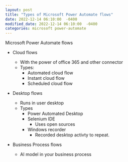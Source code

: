 ```yaml
---
layout: post
title: "Types of Microsoft Power Automate flows"
date: 2022-12-14 06:10:00  -0400
modified_date: 2022-12-14 06:10:00  -0400
categories: microsoft power-automate
---
```


Microsoft Power Automate flows



- Cloud flows
    - With the power of office 365 and other connector
    - Types:
        - Automated cloud flow
        - Instant cloud flow
        - Scheduled cloud flow

- Desktop flows 
    - Runs in user desktop
    - Types
        - Power Automated Desktop
        - Selenium IDE
            - Uses open sources
        - Windows recorder
            - Recorded desktop activty to repeat.
- Business Process flows
    - AI model in your business process



